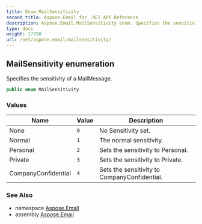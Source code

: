 ```yaml
---
title: Enum MailSensitivity
second_title: Aspose.Email for .NET API Reference
description: Aspose.Email.MailSensitivity enum. Specifies the sensitivity of a MailMessage
type: docs
weight: 17750
url: /net/aspose.email/mailsensitivity/
---
```

## MailSensitivity enumeration

Specifies the sensitivity of a MailMessage.

```csharp
public enum MailSensitivity
```

### Values

| Name | Value | Description |
| --- | --- | --- |
| None | `0` | No Sensitivity set. |
| Normal | `1` | The normal sensitivity. |
| Personal | `2` | Sets the sensitivity to Personal. |
| Private | `3` | Sets the sensitivity to Private. |
| CompanyConfidential | `4` | Sets the sensitivity to CompanyConfidential. |

### See Also

* namespace [Aspose.Email](../../aspose.email/)
* assembly [Aspose.Email](../../)


